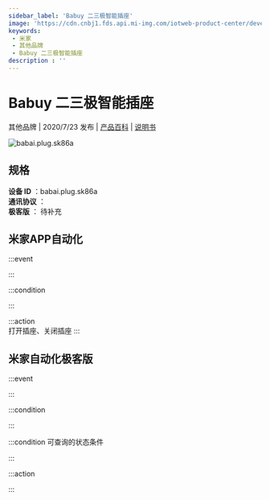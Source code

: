 ```yaml
---
sidebar_label: 'Babuy 二三极智能插座'
image: 'https://cdn.cnbj1.fds.api.mi-img.com/iotweb-product-center/developer_1593253176319iiKpfBrJ.png?GalaxyAccessKeyId=AKVGLQWBOVIRQ3XLEW&Expires=9223372036854775807&Signature=XhvMEV22RkNNYuRmpP9sjxCwN6Y='
keywords: 
 - 米家
 - 其他品牌
 - Babuy 二三极智能插座
description : ''
---
```

# Babuy 二三极智能插座

其他品牌 | 2020/7/23 发布 | [产品百科](https://home.mi.com/webapp/content/baike/product/index.html?model=babai.plug.sk86a/) | [说明书](https://home.mi.com/views/introduction.html?model=babai.plug.sk86a&region=cn)

![babai.plug.sk86a](https://cdn.cnbj1.fds.api.mi-img.com/iotweb-product-center/developer_1593253176319iiKpfBrJ.png?GalaxyAccessKeyId=AKVGLQWBOVIRQ3XLEW&Expires=9223372036854775807&Signature=XhvMEV22RkNNYuRmpP9sjxCwN6Y=)

## 规格  
> 
**设备 ID** ：babai.plug.sk86a  
**通讯协议** ：  
**极客版**  ： 待补充 


## 米家APP自动化  

:::event  

:::

:::condition  

:::

:::action   
打开插座、关闭插座
:::

## 米家自动化极客版  

:::event  

:::

:::condition  

:::

:::condition 可查询的状态条件  

:::

:::action  

:::

        
